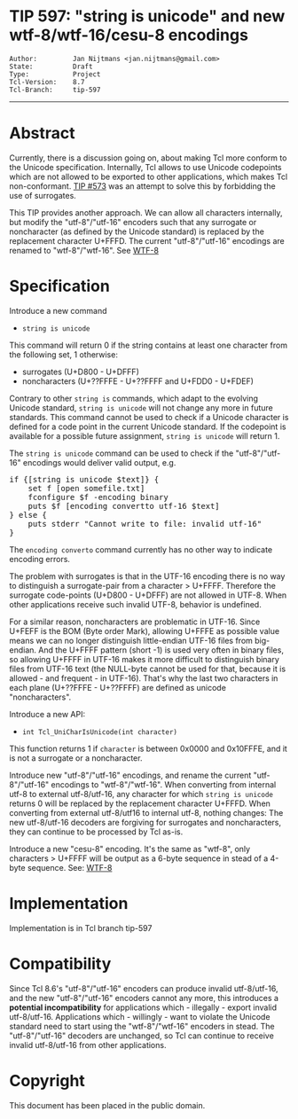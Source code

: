 # TIP 597: "string is unicode" and new wtf-8/wtf-16/cesu-8 encodings
	Author:         Jan Nijtmans <jan.nijtmans@gmail.com>
	State:          Draft
	Type:           Project
	Tcl-Version:    8.7
	Tcl-Branch:     tip-597
-----
# Abstract

Currently, there is a discussion going on, about making Tcl more
conform to the Unicode specification. Internally, Tcl allows
to use Unicode codepoints which are not allowed to be exported
to other applications, which makes Tcl non-conformant.
[TIP #573](https://core.tcl-lang.org/tips/doc/trunk/tip/573.md)
was an attempt to solve this by forbidding the use of surrogates.

This TIP provides another approach. We can allow all characters
internally, but modify the "utf-8"/"utf-16" encoders such that any surrogate
or noncharacter (as defined by the Unicode standard) is replaced
by the replacement character U+FFFD. The current "utf-8"/"utf-16"
encodings are renamed to "wtf-8"/"wtf-16". See [WTF-8](https://simonsapin.github.io/wtf-8/)

# Specification

Introduce a new command

* `string is unicode`

This command will return 0 if the string contains at least
one character from the following set, 1 otherwise:

* surrogates (U+D800 - U+DFFF)
* noncharacters (U+??FFFE - U+??FFFF and U+FDD0 - U+FDEF)

Contrary to other `string is` commands, which adapt to the
evolving Unicode standard, `string is unicode` will not
change any more in future standards. This command cannot be used to
check if a Unicode character is defined for a code point in the
current Unicode standard. If the codepoint is available for a
possible future assignment, `string is unicode` will return 1.

The `string is unicode` command can be used to check if the
"utf-8"/"utf-16" encodings would deliver valid output, e.g.
<pre>
if {[string is unicode $text]} {
    set f [open somefile.txt]
    fconfigure $f -encoding binary
    puts $f [encoding convertto utf-16 $text]
} else {
    puts stderr "Cannot write to file: invalid utf-16"
}
</pre>
The `encoding converto` command currently has no other way
to indicate encoding errors.

The problem with surrogates is that in the UTF-16 encoding there
is no way to distinguish a surrogate-pair from a character > U+FFFF.
Therefore the surrogate code-points (U+D800 - U+DFFF) are not
allowed in UTF-8. When other applications receive such invalid
UTF-8, behavior is undefined.

For a similar reason, noncharacters are problematic in UTF-16. Since
U+FEFF is the BOM (Byte order Mark), allowing U+FFFE as possible value
means we can no longer distinguish little-endian UTF-16 files from
big-endian. And the U+FFFF pattern (short -1) is used very often in
binary files, so allowing U+FFFF in UTF-16 makes it more difficult to
distinguish binary files from UTF-16 text (the NULL-byte cannot be used
for that, because it is allowed - and frequent - in UTF-16).
That's why the last two characters in each plane (U+??FFFE - U+??FFFF)
are defined as unicode "noncharacters".

Introduce a new API:

* `int Tcl_UniCharIsUnicode(int character)`

This function returns 1 if `character` is between 0x0000 and
0x10FFFE, and it is not a surrogate or a noncharacter.

Introduce new "utf-8"/"utf-16" encodings, and rename the current
"utf-8"/"utf-16" encodings to "wtf-8"/"wtf-16". When converting from
internal utf-8 to external utf-8/utf-16, any character for which
`string is unicode` returns 0 will be replaced by the replacement
character U+FFFD. When converting from external utf-8/utf16 to internal
utf-8, nothing changes: The new utf-8/utf-16 decoders are forgiving for
surrogates and noncharacters, they can continue to be processed by Tcl as-is.

Introduce a new "cesu-8" encoding. It's the same as "wtf-8", only
characters > U+FFFF will be output as a 6-byte sequence in stead of
a 4-byte sequence. See: [WTF-8](https://en.wikipedia.org/wiki/CESU-8)

# Implementation

Implementation is in Tcl branch tip-597

# Compatibility

Since Tcl 8.6's "utf-8"/"utf-16" encoders can produce invalid utf-8/utf-16,
and the new "utf-8"/"utf-16" encoders cannot any more, this introduces a
**potential incompatibility** for applications which - illegally -
export invalid utf-8/utf-16. Applications which - willingly - want to
violate the Unicode standard need to start using the "wtf-8"/"wtf-16"
encoders in stead. The "utf-8"/"utf-16" decoders are unchanged, so
Tcl can continue to receive invalid utf-8/utf-16 from other applications.

# Copyright

This document has been placed in the public domain.
